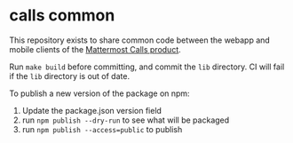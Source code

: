 # calls common

This repository exists to share common code between the webapp and mobile clients of the [Mattermost Calls product](https://github.com/mattermost/mattermost-plugin-calls). 

Run `make build` before committing, and commit the `lib` directory. CI will fail if the `lib` directory is out of date.

To publish a new version of the package on npm:
1. Update the package.json version field
2. run `npm publish --dry-run` to see what will be packaged
3. run `npm publish --access=public` to publish
